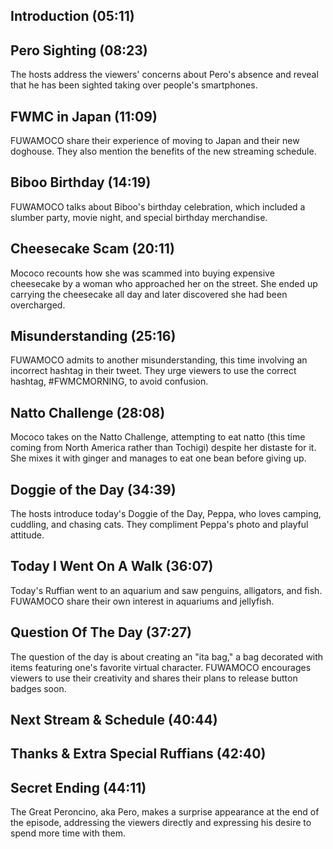 ## Introduction (05:11)

## Pero Sighting (08:23)

The hosts address the viewers' concerns about Pero's absence and reveal that he has been sighted taking over people's smartphones.

## FWMC in Japan (11:09)

FUWAMOCO share their experience of moving to Japan and their new doghouse. They also mention the benefits of the new streaming schedule.

## Biboo Birthday (14:19)

FUWAMOCO talks about Biboo's birthday celebration, which included a slumber party, movie night, and special birthday merchandise.

## Cheesecake Scam (20:11)

Mococo recounts how she was scammed into buying expensive cheesecake by a woman who approached her on the street. She ended up carrying the cheesecake all day and later discovered she had been overcharged.

## Misunderstanding (25:16)

FUWAMOCO admits to another misunderstanding, this time involving an incorrect hashtag in their tweet. They urge viewers to use the correct hashtag, #FWMCMORNING, to avoid confusion.

## Natto Challenge (28:08)

Mococo takes on the Natto Challenge, attempting to eat natto (this time coming from North America rather than Tochigi) despite her distaste for it. She mixes it with ginger and manages to eat one bean before giving up.

## Doggie of the Day (34:39)

The hosts introduce today's Doggie of the Day, Peppa, who loves camping, cuddling, and chasing cats. They compliment Peppa's photo and playful attitude.

## Today I Went On A Walk (36:07)

Today's Ruffian went to an aquarium and saw penguins, alligators, and fish. FUWAMOCO share their own interest in aquariums and jellyfish.

## Question Of The Day (37:27)

The question of the day is about creating an "ita bag," a bag decorated with items featuring one's favorite virtual character. FUWAMOCO encourages viewers to use their creativity and shares their plans to release button badges soon.

## Next Stream & Schedule (40:44)

## Thanks & Extra Special Ruffians (42:40)

## Secret Ending (44:11)

The Great Peroncino, aka Pero, makes a surprise appearance at the end of the episode, addressing the viewers directly and expressing his desire to spend more time with them.
